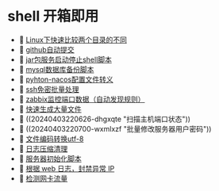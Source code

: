 # shell 开箱即用

- 📄 [Linux下快速比较两个目录的不同](shell%20开箱即用/Linux下快速比较两个目录的不同.md)
- 📄 [github自动提交](shell%20开箱即用/github自动提交.md)
- 📄 [jar包服务启动停止shell脚本](shell%20开箱即用/jar包服务启动停止shell脚本.md)
- 📄 [mysql数据库备份脚本](shell%20开箱即用/mysql数据库备份脚本.md)
- 📄 [pyhton-nacos配置文件转义](shell%20开箱即用/pyhton-nacos配置文件转义.md)
- 📄 [ssh免密批量处理](shell%20开箱即用/ssh免密批量处理.md)
- 📄 [zabbix监控端口数据（自动发现规则）](shell%20开箱即用/zabbix监控端口数据（自动发现规则）.md)
- 📄 [快速生成大量文件](shell%20开箱即用/快速生成大量文件.md)
- 📄 ((20240403220626-dhgxqte "扫描主机端口状态"))
- 📄 ((20240403220700-wxmlxzf "批量修改服务器用户密码"))
- 📄 [文件编码转换utf-8](shell%20开箱即用/文件编码转换utf-8.md)
- 📄 [日志压缩清理](shell%20开箱即用/日志压缩清理.md)
- 📄 [服务器初始化脚本](shell%20开箱即用/服务器初始化脚本.md)
- 📄 [根据 web 日志，封禁异常 IP](shell%20开箱即用/根据%20web%20日志，封禁异常%20IP.md)
- 📄 [检测网卡流量](shell%20开箱即用/检测网卡流量.md)

‍
